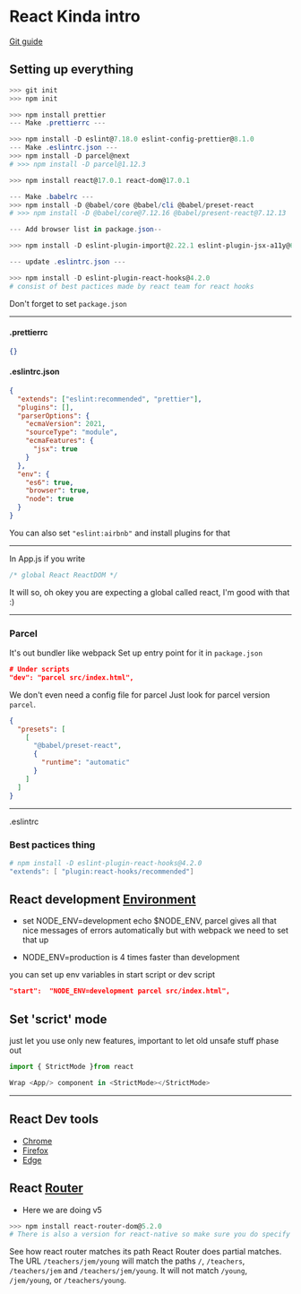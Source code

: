 # React Kinda intro

[Git guide](https://github.com/git-guides/git-push)

## Setting up everything

```powershell
>>> git init
>>> npm init

>>> npm install prettier
--- Make .prettierrc ---

>>> npm install -D eslint@7.18.0 eslint-config-prettier@8.1.0
--- Make .eslintrc.json ---
>>> npm install -D parcel@next
# >>> npm install -D parcel@1.12.3

>>> npm install react@17.0.1 react-dom@17.0.1

--- Make .babelrc ---
>>> npm install -D @babel/core @babel/cli @babel/preset-react
# >>> npm install -D @babel/core@7.12.16 @babel/present-react@7.12.13

--- Add browser list in package.json--

>>> npm install -D eslint-plugin-import@2.22.1 eslint-plugin-jsx-a11y@6.4.1 eslint-plugin-react@7.22.0

--- update .eslintrc.json ---

>>> npm install -D eslint-plugin-react-hooks@4.2.0
# consist of best pactices made by react team for react hooks
```

Don't forget to set `package.json`

---

#### .prettierrc

```json
{}
```

#### .eslintrc.json

```json
{
  "extends": ["eslint:recommended", "prettier"],
  "plugins": [],
  "parserOptions": {
    "ecmaVersion": 2021,
    "sourceType": "module",
    "ecmaFeatures": {
      "jsx": true
    }
  },
  "env": {
    "es6": true,
    "browser": true,
    "node": true
  }
}
```

You can also set `"eslint:airbnb"` and install plugins for that

---

In App.js if you write

```javascript
/* global React ReactDOM */
```

It will so, oh okey you are expecting a global called react, I'm good with that :)

---

### Parcel

It's out bundler like webpack
Set up entry point for it in `package.json`

```json
# Under scripts
"dev": "parcel src/index.html",
```

We don't even need a config file for parcel
Just look for parcel version `parcel`.

```json
{
  "presets": [
    [
      "@babel/preset-react",
      {
        "runtime": "automatic"
      }
    ]
  ]
}
```

---

.eslintrc

### Best pactices thing

```powershell
# npm install -D eslint-plugin-react-hooks@4.2.0
"extends": [ "plugin:react-hooks/recommended"]
```

## React development [Environment](https://btholt.github.io/complete-intro-to-react-v6/react-dev-tools)

- set NODE_ENV=development echo $NODE_ENV,
  parcel gives all that nice messages of errors automatically but with webpack we need to set that up

- NODE_ENV=production is 4 times faster than development

you can set up env variables in start script or dev script

```json
"start":  "NODE_ENV=development parcel src/index.html",
```

## Set 'scrict' mode

just let you use only new features, important to let old unsafe stuff phase out

```jsx
import { StrictMode }from react

Wrap <App/> component in <StrictMode></StrictMode>
```

---

## React Dev tools

- [Chrome](https://chrome.google.com/webstore/detail/react-developer-tools/fmkadmapgofadopljbjfkapdkoienihi?hl=en)
- [Firefox](https://addons.mozilla.org/en-US/firefox/addon/react-devtools/)
- [Edge](https://microsoftedge.microsoft.com/addons/detail/react-developer-tools/gpphkfbcpidddadnkolkpfckpihlkkil)

## React [Router](https://btholt.github.io/complete-intro-to-react-v6/react-router)

- Here we are doing v5

```powershell
>>> npm install react-router-dom@5.2.0
# There is also a version for react-native so make sure you do specify -dom
```

See how react router matches its path
React Router does partial matches. The URL `/teachers/jem/young` will match the paths `/`, `/teachers`, `/teachers/jem` and `/teachers/jem/young`. It will not match `/young`, `/jem/young`, or `/teachers/young`.
